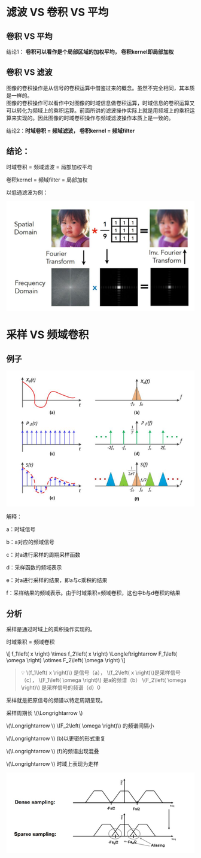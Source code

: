 # 滤波 VS 卷积 VS 平均

## 卷积 VS 平均

结论1： **卷积可以看作是个局部区域的加权平均， 卷积kernel即局部加权**  

## 卷积 VS 滤波

图像的卷积操作是从信号的卷积运算中借鉴过来的概念。虽然不完全相同，其本质是一样的。  
图像的卷积操作可以看作中对图像的时域信息做卷积运算，时域信息的卷积运算又可以转化为频域上的乘积运算。前面所讲的滤波操作实际上就是用频域上的乘积运算来实现的。因此图像的时域卷积操作与频域滤波操作本质上是一致的。

结论2：**时域卷积 = 频域滤波， 卷积kernel = 频域filter**

## 结论：

时域卷积 = 频域滤波 = 局部加权平均

卷积kernel = 频域filter = 局部加权

以低通滤波为例：

<img title="" src="../assets/时域卷积.jpg" alt="" width="507">  

# 采样 VS 频域卷积

## 例子

<img title="" src="../assets/时域采样和频域采样.jpg" alt="" width="536">  

解释：  

a：时域信号   

b：a对应的频域信号   

c：对a进行采样的周期采样函数  

d：采样函数的频域表示  

e：对a进行采样的结果，即a与c乘积的结果  

f：采样结果的频域表示。由于时域乘积=频域卷积，这也中b与d卷积的结果

## 分析

采样是通过时域上的乘积操作实现的。

时域乘积 = 频域卷积

\\[
f_1\left( x \right) \times f_2\left( x \right) \Longleftrightarrow F_1\left( \omega \right) \otimes F_2\left( \omega \right) 
\\]

> &#x1F4A1; \\(f_1\left( x \right)\\) 是信号（a）， \\(f_2\left( x \right)\\)是采样信号（c）， \\(F_1\left( \omega \right)\\) 是a的频谱（b）  \\(F_2\left( \omega \right)\\) 是采样信号的频谱（d）0

采样就是把原信号的频谱以特定周期呈现。

采样周期长 \\(\Longrightarrow \\)

\\(\Longrightarrow \\) \\(F_2\left( \omega \right)\\) 的频谱间隔小

\\(\Longrightarrow \\) (b)以更密的形式重复

\\(\Longrightarrow \\) (f)的频谱出现混叠

\\(\Longrightarrow \\) 时域上表现为走样

<img title="" src="../assets/周期混叠.jpg" alt="" width="600">